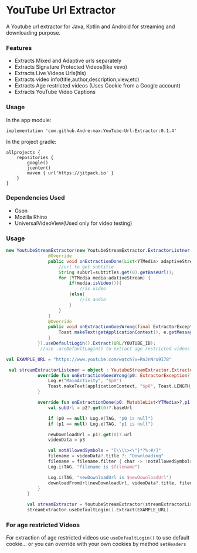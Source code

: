 # YouTube Url Extractor

A Youtube url extractor for Java, Kotlin and Android for streaming and downloading purpose.

### Features 
- Extracts Mixed and Adaptive urls separately
- Extracts Signature Protected Videos(like vevo)
- Extracts Live Videos Urls(hls) 
- Extracts video info(title,author,description,view,etc)
- Extracts Age restricted videos (Uses Cookie from a Google account)
- Extracts YouTube Video Captions

### Usage
In the app module:
```
implementation 'com.github.Andre-max:YouTube-Url-Extractor:0.1.4'
```

In the project gradle:
```
allprojects {
    repositories {
        google()
        jcenter()
        maven { url'https://jitpack.io' }
    }
}
```


### Dependencies Used 
- Gson
- Mozilla Rhino
- UniversalVideoView(Used only for video testing)

### Usage

```Java
new YoutubeStreamExtractor(new YoutubeStreamExtractor.ExtractorListner(){
				@Override
				public void onExtractionDone(List<YTMedia> adaptiveStream, final List<YTMedia> mixedStream,List<YTSubtitles> subtitles, YoutubeMeta meta) {
					//url to get subtitle
					String subUrl=subtitles.get(0).getBaseUrl();
					for (YTMedia media:adativeStream) {
						if(media.isVideo()){
							//is video
						}else{
							//is audio
						}
					}
				}
				@Override
				public void onExtractionGoesWrong(final ExtractorException e) {
					Toast.makeText(getApplicationContext(), e.getMessage(), Toast.LENGTH_LONG).show();
				}
			}).useDefaultLogin().Extract(URL/YOUTUBE_ID);
             //use .useDefaultLogin() to extract age restricted videos 

```

```Kotlin
val EXAMPLE_URL = "https://www.youtube.com/watch?v=RnJnNru9I78"

 val streamExtractorListener = object : YoutubeStreamExtractor.ExtractorListner {
            override fun onExtractionGoesWrong(p0: ExtractorException?) {
                Log.e("MainActivity", "$p0")
                Toast.makeText(applicationContext, "$p0", Toast.LENGTH_SHORT).show()
            }

            override fun onExtractionDone(p0: MutableList<YTMedia>?,p1: MutableList<YTMedia>?,p2: MutableList<YTSubtitles>?,p3: YoutubeMeta?) {
                val subUrl = p2?.get(0)?.baseUrl                

                if (p0 == null) Log.e(TAG, "p0 is null")
                if (p1 == null) Log.e(TAG, "p1 is null")

                newDownloadUrl = p1?.get(0)?.url
                videoData = p3

                val notAllowedSymbols = "[\\\\><\"|*?%:#/]"
                filename = videoData?.title ?: "Downloading"
                filename = filename.filter { char -> !notAllowedSymbols.contains(char) }
                Log.i(TAG, "filename is $filename")

                Log.i(TAG, "newDownloadUrl is $newDownloadUrl")
                downloadFromUrl(newDownloadUrl, videoData?.title, filename)
            }
        }

        val streamExtractor = YoutubeStreamExtractor(streamExtractorListener)
        streamExtractor.useDefaultLogin().Extract(EXAMPLE_URL)
```




### For age restricted Videos

For extraction of age restricted videos use `useDefaultLogin()` to use default cookie... or you can override with your own cookies by method `setHeaders` 
